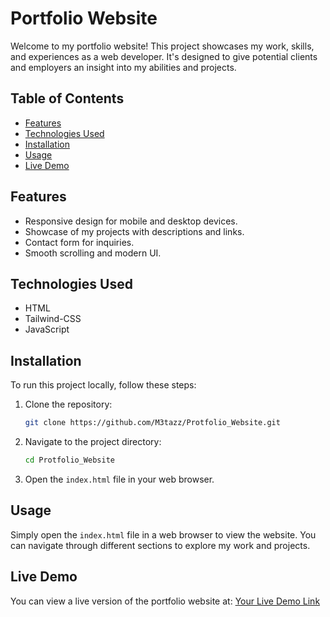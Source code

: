 # Portfolio Website

Welcome to my portfolio website! This project showcases my work, skills, and experiences as a web developer. It's designed to give potential clients and employers an insight into my abilities and projects.

## Table of Contents

- [Features](#features)
- [Technologies Used](#technologies-used)
- [Installation](#installation)
- [Usage](#usage)
- [Live Demo](#live-demo)

## Features

- Responsive design for mobile and desktop devices.
- Showcase of my projects with descriptions and links.
- Contact form for inquiries.
- Smooth scrolling and modern UI.

## Technologies Used

- HTML
- Tailwind-CSS
- JavaScript

## Installation

To run this project locally, follow these steps:

1. Clone the repository:
   ```bash
   git clone https://github.com/M3tazz/Protfolio_Website.git
2. Navigate to the project directory:
   ```bash
   cd Protfolio_Website
3. Open the `index.html` file in your web browser.

## Usage

Simply open the `index.html` file in a web browser to view the website. You can navigate through different sections to explore my work and projects.

## Live Demo

You can view a live version of the portfolio website at: [Your Live Demo Link](#)
